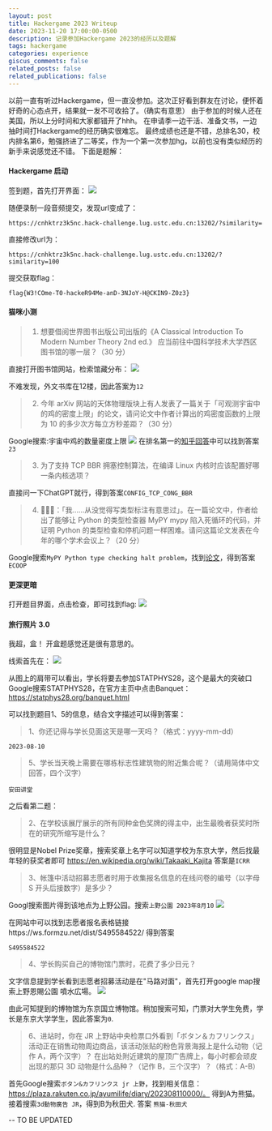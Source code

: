 ```yaml
---
layout: post
title: Hackergame 2023 Writeup
date: 2023-11-20 17:00:00-0500
description: 记录参加Hackergame 2023的经历以及题解
tags: hackergame
categories: experience
giscus_comments: false
related_posts: false
related_publications: false
---
```

以前一直有听过Hackergame，但一直没参加。这次正好看到群友在讨论，便怀着好奇的心态点开，结果就一发不可收拾了。（确实有意思）
由于参加的时候人还在美国，所以上分时间和大家都错开了hhh。
在申请季一边干活、准备文书，一边抽时间打Hackergame的经历确实很难忘。
最终成绩也还是不错，总排名30，校内排名第6，勉强挤进了二等奖，作为一个第一次参加hg，以前也没有类似经历的新手来说感觉还不错。
下面是题解：

#### Hackergame 启动
签到题，首先打开界面：
![](../assets/img/hg_1.png)

随便录制一段音频提交，发现url变成了：
```
https://cnhktrz3k5nc.hack-challenge.lug.ustc.edu.cn:13202/?similarity=
```
直接修改url为：
```
https://cnhktrz3k5nc.hack-challenge.lug.ustc.edu.cn:13202/?similarity=100
```
提交获取flag：
```
flag{W3!COme-T0-hackeR94Me-anD-3NJoY-H@CKIN9-Z0z3}
```

#### 猫咪小测

> 1. 想要借阅世界图书出版公司出版的《A Classical Introduction To Modern Number Theory 2nd ed.》
应当前往中国科学技术大学西区图书馆的哪一层？（30 分）

直接打开图书馆网站，检索馆藏分布：
![](../assets/img/hg_2.png)

不难发现，外文书库在12楼，因此答案为`12`

> 2. 今年 arXiv 网站的天体物理版块上有人发表了一篇关于「可观测宇宙中的鸡的密度上限」的论文，请问论文中作者计算出的鸡密度函数的上限为 10 的多少次方每立方秒差距？（30 分）

Google搜索:宇宙中鸡的数量密度上限
![](../assets/img/hg_3.png)
在排名第一的[知乎回答](https://www.zhihu.com/question/20337132/answer/3023506910)中可以找到答案`23`

> 3. 为了支持 TCP BBR 拥塞控制算法，在编译 Linux 内核时应该配置好哪一条内核选项？

直接问一下ChatGPT就行，得到答案`CONFIG_TCP_CONG_BBR`

> 4. 🥒🥒🥒：「我……从没觉得写类型标注有意思过」。在一篇论文中，作者给出了能够让 Python 的类型检查器 MyPY mypy 陷入死循环的代码，并证明 Python 的类型检查和停机问题一样困难。请问这篇论文发表在今年的哪个学术会议上？（20 分）

Google搜索`MyPY Python type checking halt problem`，找到[论文](https://drops.dagstuhl.de/storage/00lipics/lipics-vol263-ecoop2023/LIPIcs.ECOOP.2023.44/LIPIcs.ECOOP.2023.44.pdf)，得到答案`ECOOP`

#### 更深更暗
打开题目界面，点击检查，即可找到flag:
![](../assets/img/hg_4.png)

#### 旅行照片 3.0
我超，盒！
开盒题感觉还是很有意思的。

线索首先在：
![](../assets/img/hg_5.jpeg)

从图上的肩带可以看出，学长将要去参加STATPHYS28，这个是最大的突破口
Google搜索STATPHYS28，在官方主页中点击Banquet：
https://statphys28.org/banquet.html

可以找到题目1、5的信息，结合文字描述可以得到答案：
> 1、你还记得与学长见面这天是哪一天吗？（格式：yyyy-mm-dd）

```
2023-08-10
```

> 5、学长当天晚上需要在哪栋标志性建筑物的附近集合呢？（请用简体中文回答，四个汉字）

```
安田讲堂
```

之后看第二题：

> 2、在学校该展厅展示的所有同种金色奖牌的得主中，出生最晚者获奖时所在的研究所缩写是什么？

很明显是Nobel Prize奖章，搜索奖章上名字可以知道学校为东京大学，然后找最年轻的获奖者即可
https://en.wikipedia.org/wiki/Takaaki_Kajita
答案是`ICRR`

> 3、帐篷中活动招募志愿者时用于收集报名信息的在线问卷的编号（以字母 S 开头后接数字）是多少？

Googl搜索图片得到该地点为上野公园。搜索`上野公園 2023年8月10`
![](../assets/img/hg_6.png)

在网站中可以找到志愿者报名表格链接https://ws.formzu.net/dist/S495584522/
得到答案
```
S495584522
```

> 4、学长购买自己的博物馆门票时，花费了多少日元？

文字信息提到学长看到志愿者招募活动是在"马路对面"，首先打开google map搜索上野恩賜公園 噴水広場。
![](../assets/img/hg_7.png)

由此可知提到的博物馆为东京国立博物馆。稍加搜索可知，门票对大学生免费，学长是东京大学学生，因此答案为`0`.

> 6、进站时，你在 JR 上野站中央检票口外看到「ボタン＆カフリンクス」活动正在销售动物周边商品，该活动张贴的粉色背景海报上是什么动物（记作 A，两个汉字）？ 在出站处附近建筑的屋顶广告牌上，每小时都会顽皮出现的那只 3D 动物是什么品种？（记作 B，三个汉字）？（格式：A-B）

首先Google搜索`ボタン&カフリンクス jr 上野`，找到相关信息：https://plaza.rakuten.co.jp/ayumilife/diary/202308110000/。 得到A为熊猫。
接着搜索`3d動物廣告 JR`，得到B为秋田犬.
答案 `熊猫-秋田犬`

-- TO BE UPDATED